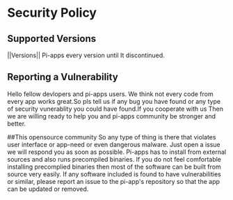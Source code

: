 # Security Policy

## Supported Versions

||Versions||
Pi-apps every version until It discontinued.

## Reporting a Vulnerability

Hello fellow devlopers and pi-apps users. We think not every code from every app works great.So pls tell us if any bug you have found or any type of security vunerablity
you could have found.If you cooperate with us Then we are willing ready to help you and pi-apps community be stronger and better.

##This opensource community
So any type of thing is there that violates user interface or app-need or even dangerous malware. Just open a issue we will respond you as soon as possible.
Pi-apps has to install from external sources and also runs precompiled binaries. If you do not feel comfortable installing precomplied binaries then most of the software can be built from source very easily. If any software included is found to have vulnerabilities or similar, please report an issue to the pi-app's repository so that the app can be updated or removed.
